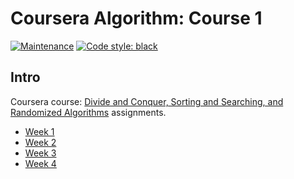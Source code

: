 # Coursera Algorithm: Course 1

[![Maintenance](https://img.shields.io/badge/Maintained%3F-yes-green.svg)](https://GitHub.com/Naereen/StrapDown.js/graphs/commit-activity)
[![Code style: black](https://img.shields.io/badge/code%20style-black-000000.svg)](https://github.com/psf/black)

## Intro

Coursera course: [Divide and Conquer, Sorting and Searching, and Randomized Algorithms](https://www.coursera.org/learn/algorithms-divide-conquer/home/welcome) assignments.

- [Week 1](./week1)
- [Week 2](./week2)
- [Week 3](./week3)
- [Week 4](./week4)
